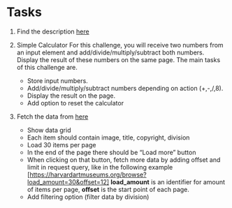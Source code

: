 # Tasks

1. Find the description [here](https://stackblitz.com/edit/blink-react-test-1?file=index.tsx "task")

2. Simple Calculator
 For this challenge, you will receive two numbers from an input element and add/divide/multiply/subtract both numbers. Display the result of these numbers on the same page. The main tasks of this challenge are.
    * Store input numbers.
    * Add/divide/multiply/subtract numbers depending on action (+,-,/,8).
    * Display the result on the page.
    * Add option to reset the calculator

3. Fetch the data from  [here](https://harvardartmuseums.org/browse?load_amount=30 "Link")
    * Show  data grid
    * Each item should contain image, title,  copyright, division
    * Load 30 items per page
    * In the end of the page there should be  “Load more” button
    * When clicking on that button, fetch more data by adding offset and limit in request query, like in the following example
    [https://harvardartmuseums.org/browse?load_amount=30&offset=12] **load_amount**  is an identifier for amount of items per page, **offset** is the start point of each page.
    * Add filtering option (filter data by division)
